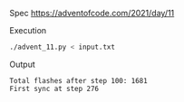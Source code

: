 Spec https://adventofcode.com/2021/day/11

Execution
```bash
./advent_11.py < input.txt
```

Output
```
Total flashes after step 100: 1681
First sync at step 276
```

